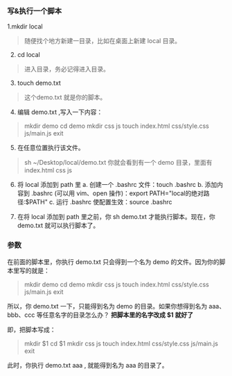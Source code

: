 ### 写&执行一个脚本

1.mkdir local

> 随便找个地方新建一目录，比如在桌面上新建 local 目录。

2. cd local

> 进入目录，务必记得进入目录。

3. touch demo.txt

> 这个demo.txt 就是你的脚本。

4. 编辑 demo.txt ,写入一下内容：

> mkdir demo
> cd demo
> mkdir css js
> touch index.html css/style.css js/main.js
> exit

5. 在任意位置执行该文件。

> sh ~/Desktop/local/demo.txt
>你就会看到有一个 demo 目录，里面有 index.html css js

6. 将 local 添加到 path 里
a. 创建一个 .bashrc 文件：touch .bashrc
b. 添加内容到 .bashrc (可以用 vim、open 操作)：export PATH="local的绝对路径:$PATH" 
c. 运行 .bashrc 使配置生效：source .bashrc

7. 在将 local 添加到 path 里之前，你 sh demo.txt 才能执行脚本。现在，你 demo.txt 就可以执行脚本了。

### 参数
在前面的脚本里，你执行 demo.txt 只会得到一个名为 demo 的文件。因为你的脚本里写的就是：

> mkdir demo
> cd demo
> mkdir css js
> touch index.html css/style.css js/main.js
> exit

所以，你 demo.txt 一下，只能得到名为 demo 的目录。如果你想得到名为 aaa、bbb、ccc 等任意名字的目录怎么办？
**把脚本里的名字改成 $1 就好了**

即，把脚本写成：

> mkdir $1
> cd $1
> mkdir css js
> touch index.html css/style.css js/main.js
> exit

此时，你执行 demo.txt aaa , 就能得到名为 aaa 的目录了。
